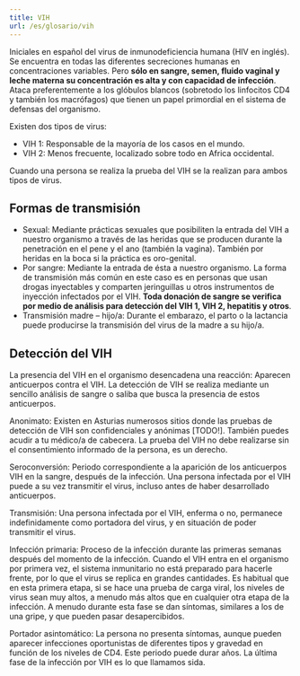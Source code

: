 ```yaml
---
title: VIH
url: /es/glosario/vih
---
```


Iniciales en español del virus de inmunodeficiencia humana (HIV en inglés). Se encuentra en todas las diferentes secreciones humanas en concentraciones variables. Pero **sólo en sangre, semen, fluido vaginal y leche materna su concentración es alta y con capacidad de infección**. Ataca preferentemente a los glóbulos blancos (sobretodo los linfocitos CD4 y también los macrófagos) que tienen un papel primordial en el sistema de defensas del organismo.

Existen dos tipos de virus:

* VIH 1: Responsable de la mayoría de los casos en el mundo.
* VIH 2: Menos frecuente, localizado sobre todo en Africa occidental.

Cuando una persona se realiza la prueba del VIH se la realizan para ambos tipos de virus.

## Formas de transmisión

* Sexual: Mediante prácticas sexuales que posibiliten la entrada del VIH a nuestro organismo a través de las heridas que se producen durante la penetración en el pene y el ano (también la vagina). También por heridas en la boca si la práctica es oro-genital.
* Por sangre: Mediante la entrada de ésta a nuestro organismo. La forma de transmisión más común en este caso es en personas que usan drogas inyectables y comparten jeringuillas u otros instrumentos de inyección infectados por el VIH. **Toda donación de sangre se verifica por medio de análisis para detección del VIH 1, VIH 2, hepatitis y otros**.
* Transmisión madre – hijo/a: Durante el embarazo, el parto o la lactancia puede producirse la transmisión del virus de la madre a su hijo/a.

## Detección del VIH

La presencia del VIH en el organismo desencadena una reacción: Aparecen anticuerpos contra el VIH. La detección de VIH se realiza mediante un sencillo análisis de sangre o saliba que busca la presencia de estos anticuerpos.

Anonimato: Existen en Asturias numerosos sitios donde las pruebas de detección de VIH son confidenciales y anónimas [TODO!]. También puedes acudir a tu médico/a de cabecera. La prueba del VIH no debe realizarse sin el consentimiento informado de la persona, es un derecho.

Seroconversión: Periodo correspondiente a la aparición de los anticuerpos VIH en la sangre, después de la infección. Una persona infectada por el VIH puede a su vez transmitir el virus, incluso antes de haber desarrollado anticuerpos.

Transmisión: Una persona infectada por el VIH, enferma o no, permanece indefinidamente como portadora del virus, y en situación de poder transmitir el virus.

Infección primaria: Proceso de la infección durante las primeras semanas después del momento de la infección. Cuando el VIH entra en el organismo por primera vez, el sistema inmunitario no está preparado para hacerle frente, por lo que el virus se replica en grandes cantidades. Es habitual que en esta primera etapa, si se hace una prueba de carga viral, los niveles de virus sean muy altos, a menudo más altos que en cualquier otra etapa de la infección. A menudo durante esta fase se dan síntomas, similares a los de una gripe, y que pueden pasar desapercibidos.

Portador asintomático: La persona no presenta síntomas, aunque pueden aparecer infecciones oportunistas de diferentes tipos y gravedad en función de los niveles de CD4. Este periodo puede durar años. La última fase de la infección por VIH es lo que llamamos sida.